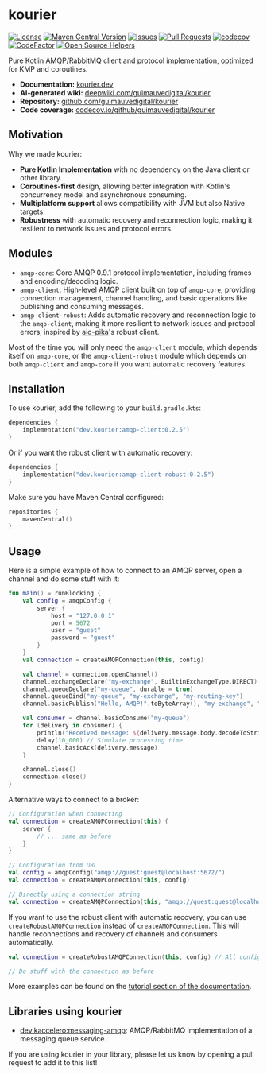 # kourier

[![License](https://img.shields.io/github/license/guimauvedigital/kourier)](LICENSE)
[![Maven Central Version](https://img.shields.io/maven-central/v/dev.kourier/amqp-client)](https://klibs.io/project/guimauvedigital/kourier)
[![Issues](https://img.shields.io/github/issues/guimauvedigital/kourier)]()
[![Pull Requests](https://img.shields.io/github/issues-pr/guimauvedigital/kourier)]()
[![codecov](https://codecov.io/github/guimauvedigital/kourier/branch/main/graph/badge.svg?token=F7K641TYFZ)](https://codecov.io/github/guimauvedigital/kourier)
[![CodeFactor](https://www.codefactor.io/repository/github/guimauvedigital/kourier/badge)](https://www.codefactor.io/repository/github/guimauvedigital/kourier)
[![Open Source Helpers](https://www.codetriage.com/guimauvedigital/kourier/badges/users.svg)](https://www.codetriage.com/guimauvedigital/kourier)

Pure Kotlin AMQP/RabbitMQ client and protocol implementation, optimized for KMP and coroutines.

* **Documentation:** [kourier.dev](https://kourier.dev)
* **AI-generated wiki:** [deepwiki.com/guimauvedigital/kourier](https://deepwiki.com/guimauvedigital/kourier)
* **Repository:** [github.com/guimauvedigital/kourier](https://github.com/guimauvedigital/kourier)
* **Code coverage:** [codecov.io/github/guimauvedigital/kourier](https://codecov.io/github/guimauvedigital/kourier)

## Motivation

Why we made kourier:

* **Pure Kotlin Implementation** with no dependency on the Java client or other library.
* **Coroutines-first** design, allowing better integration with Kotlin's concurrency model and asynchronous consuming.
* **Multiplatform support** allows compatibility with JVM but also Native targets.
* **Robustness** with automatic recovery and reconnection logic, making it resilient to network issues and protocol
  errors.

## Modules

* `amqp-core`: Core AMQP 0.9.1 protocol implementation, including frames and encoding/decoding logic.
* `amqp-client`: High-level AMQP client built on top of `amqp-core`, providing connection management, channel handling,
  and basic operations like publishing and consuming messages.
* `amqp-client-robust`: Adds automatic recovery and reconnection logic to the `amqp-client`, making it more resilient to
  network issues and protocol errors, inspired by [aio-pika](https://github.com/mosquito/aio-pika)'s robust client.

Most of the time you will only need the `amqp-client` module, which depends itself on `amqp-core`, or the
`amqp-client-robust` module which depends on both `amqp-client` and `amqp-core` if you want automatic recovery features.

## Installation

To use kourier, add the following to your `build.gradle.kts`:

```kotlin
dependencies {
    implementation("dev.kourier:amqp-client:0.2.5")
}
```

Or if you want the robust client with automatic recovery:

```kotlin
dependencies {
    implementation("dev.kourier:amqp-client-robust:0.2.5")
}
```

Make sure you have Maven Central configured:

```kotlin
repositories {
    mavenCentral()
}
```

## Usage

Here is a simple example of how to connect to an AMQP server, open a channel and do some stuff with it:

```kotlin
fun main() = runBlocking {
    val config = amqpConfig {
        server {
            host = "127.0.0.1"
            port = 5672
            user = "guest"
            password = "guest"
        }
    }
    val connection = createAMQPConnection(this, config)

    val channel = connection.openChannel()
    channel.exchangeDeclare("my-exchange", BuiltinExchangeType.DIRECT)
    channel.queueDeclare("my-queue", durable = true)
    channel.queueBind("my-queue", "my-exchange", "my-routing-key")
    channel.basicPublish("Hello, AMQP!".toByteArray(), "my-exchange", "my-routing-key")

    val consumer = channel.basicConsume("my-queue")
    for (delivery in consumer) {
        println("Received message: ${delivery.message.body.decodeToString()}")
        delay(10_000) // Simulate processing time
        channel.basicAck(delivery.message)
    }

    channel.close()
    connection.close()
}
```

Alternative ways to connect to a broker:

```kotlin
// Configuration when connecting
val connection = createAMQPConnection(this) {
    server {
        // ... same as before
    }
}

// Configuration from URL
val config = amqpConfig("amqp://guest:guest@localhost:5672/")
val connection = createAMQPConnection(this, config)

// Directly using a connection string
val connection = createAMQPConnection(this, "amqp://guest:guest@localhost:5672/")
```

If you want to use the robust client with automatic recovery, you can use `createRobustAMQPConnection` instead of
`createAMQPConnection`. This will handle reconnections and recovery of channels and consumers automatically.

```kotlin
val connection = createRobustAMQPConnection(this, config) // All configuration options are available as before

// Do stuff with the connection as before
```

More examples can be found on the [tutorial section of the documentation](https://kourier.dev/tutorials/).

## Libraries using kourier

- [dev.kaccelero:messaging-amqp](https://github.com/guimauvedigital/kaccelero/tree/main/messaging-amqp): AMQP/RabbitMQ
  implementation of a messaging queue service.

If you are using kourier in your library, please let us know by opening a pull request to add it to this list!
